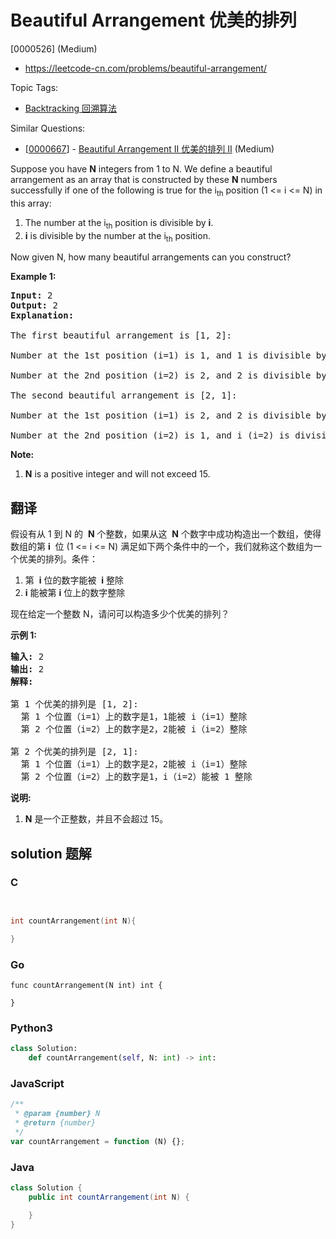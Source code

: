 # Beautiful Arrangement 优美的排列

[0000526] (Medium)

- https://leetcode-cn.com/problems/beautiful-arrangement/

Topic Tags:

- [Backtracking 回溯算法](https://leetcode-cn.com/tag/backtracking/)

Similar Questions:

- [[0000667](https://leetcode-cn.com/problems/beautiful-arrangement-ii/)] - [Beautiful Arrangement II 优美的排列 II](./0000667.beautiful-arrangement-ii.md) (Medium)

Suppose you have **N** integers from 1 to N. We define a beautiful arrangement as an array that is constructed by these **N** numbers successfully if one of the following is true for the i<sub>th</sub> position (1 <= i <= N) in this array:

1.  The number at the i<sub>th</sub> position is divisible by **i**.
2.  **i** is divisible by the number at the i<sub>th</sub> position.

Now given N, how many beautiful arrangements can you construct?

**Example 1:**

<pre><b>Input:</b> 2
<b>Output:</b> 2
<b>Explanation:</b> 

The first beautiful arrangement is [1, 2]:

Number at the 1st position (i=1) is 1, and 1 is divisible by i (i=1).

Number at the 2nd position (i=2) is 2, and 2 is divisible by i (i=2).

The second beautiful arrangement is [2, 1]:

Number at the 1st position (i=1) is 2, and 2 is divisible by i (i=1).

Number at the 2nd position (i=2) is 1, and i (i=2) is divisible by 1.
</pre>

**Note:**

1.  **N** is a positive integer and will not exceed 15.

## 翻译

假设有从 1 到 N 的  **N** 个整数，如果从这  **N** 个数字中成功构造出一个数组，使得数组的第 **i**  位 (1 <= i <= N) 满足如下两个条件中的一个，我们就称这个数组为一个优美的排列。条件：

1.  第  **i** 位的数字能被  **i** 整除
2.  **i** 能被第 **i** 位上的数字整除

现在给定一个整数 N，请问可以构造多少个优美的排列？

**示例 1:**

<pre><strong>输入:</strong> 2
<strong>输出:</strong> 2
<strong>解释:</strong> 

第 1 个优美的排列是 [1, 2]:
  第 1 个位置（i=1）上的数字是1，1能被 i（i=1）整除
  第 2 个位置（i=2）上的数字是2，2能被 i（i=2）整除

第 2 个优美的排列是 [2, 1]:
  第 1 个位置（i=1）上的数字是2，2能被 i（i=1）整除
  第 2 个位置（i=2）上的数字是1，i（i=2）能被 1 整除
</pre>

**说明:**

1.  **N** 是一个正整数，并且不会超过 15。

## solution 题解

### C

```c


int countArrangement(int N){

}


```

### Go

```golang
func countArrangement(N int) int {

}
```

### Python3

```python
class Solution:
    def countArrangement(self, N: int) -> int:

```

### JavaScript

```javascript
/**
 * @param {number} N
 * @return {number}
 */
var countArrangement = function (N) {};
```

### Java

```java
class Solution {
    public int countArrangement(int N) {

    }
}
```
